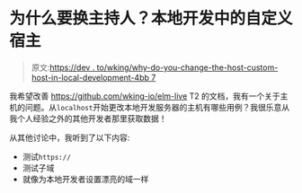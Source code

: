 # 为什么要换主持人？本地开发中的自定义宿主

> 原文:[https://dev . to/wking/why-do-you-change-the-host-custom-host-in-local-development-4bb 7](https://dev.to/wking/why-do-you-change-the-host-custom-host-in-local-development-4bb7)

我希望改善 https://github.com/wking-io/elm-live T2 的文档，我有一个关于主机的问题。从`localhost`开始更改本地开发服务器的主机有哪些用例？我很乐意从我个人经验之外的其他开发者那里获取数据！

从其他讨论中，我听到了以下内容:

*   测试`https://`
*   测试子域
*   就像为本地开发者设置漂亮的域一样